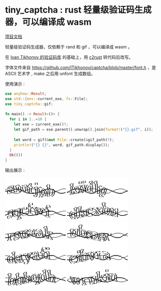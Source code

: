 <!-- 本文件由 ./make.md 自动生成，请不要直接修改此文件 -->

# tiny_captcha : rust 轻量级验证码生成器，可以编译成 wasm

[项目文档](https://docs.rs/tiny_captcha)

轻量级验证码生成器，仅依赖于 rand 和 gif ，可以编译成 wasm 。

在 [Ivan Tikhonov 的验证码库](http://brokestream.com/captcha.html) 的基础上，用 [c2rust](https://c2rust.com) 转代码后改写。

字体文件来自 https://github.com/ITikhonov/captcha/blob/master/font.h ，是 ASCII 艺术字 , make 之后用 unfont 生成数组。

使用演示 :

```rust
use anyhow::Result;
use std::{env::current_exe, fs::File};
use tiny_captcha::gif;

fn main() -> Result<()> {
  for i in 1..=10 {
    let exe = current_exe()?;
    let gif_path = exe.parent().unwrap().join(format!("{}.gif", i));

    let word = gif(&mut File::create(&gif_path)?);
    println!("{} {}", word, gif_path.display());
  }
  Ok(())
}
```

输出展示 :

![](./gif/1.gif) ![](./gif/2.gif) ![](./gif/3.gif) ![](./gif/4.gif) ![](./gif/5.gif) ![](./gif/6.gif) ![](./gif/7.gif) ![](./gif/8.gif) ![](./gif/9.gif) ![](./gif/10.gif)